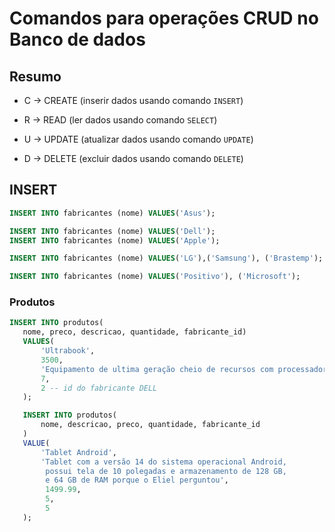  # Comandos para operações CRUD no Banco de dados

 ## Resumo

 - C -> CREATE (inserir dados usando comando `INSERT`)

 - R -> READ (ler dados usando comando `SELECT`)

 - U -> UPDATE (atualizar dados usando comando `UPDATE`)

 - D -> DELETE (excluir dados usando comando `DELETE`)

 ## INSERT

 ```sql
 INSERT INTO fabricantes (nome) VALUES('Asus');

 INSERT INTO fabricantes (nome) VALUES('Dell');
 INSERT INTO fabricantes (nome) VALUES('Apple');

 INSERT INTO fabricantes (nome) VALUES('LG'),('Samsung'), ('Brastemp');

 INSERT INTO fabricantes (nome) VALUES('Positivo'), ('Microsoft');
 ```

 ### Produtos

 ```sql
 INSERT INTO produtos(
    nome, preco, descricao, quantidade, fabricante_id)
    VALUES(
        'Ultrabook',
        3500,
        'Equipamento de ultima geração cheio de recursos com processador Intel Core i9 do balacobaco.',
        7,
        2 -- id do fabricante DELL
    );

    INSERT INTO produtos(
        nome, descricao, preco, quantidade, fabricante_id
    )
    VALUE(
        'Tablet Android',
        'Tablet com a versão 14 do sistema operacional Android,
         possui tela de 10 polegadas e armazenamento de 128 GB,
         e 64 GB de RAM porque o Eliel perguntou',
         1499.99,
         5,
         5
    );
 ```